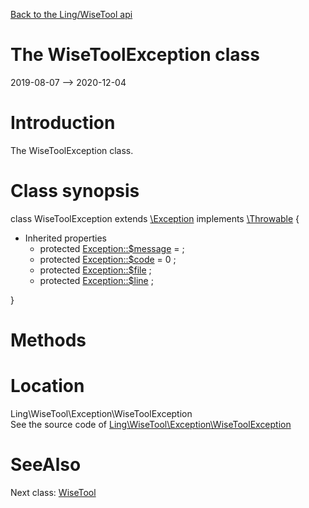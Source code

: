 [Back to the Ling/WiseTool api](https://github.com/lingtalfi/WiseTool/blob/master/doc/api/Ling/WiseTool.md)



The WiseToolException class
================
2019-08-07 --> 2020-12-04






Introduction
============

The WiseToolException class.



Class synopsis
==============


class <span class="pl-k">WiseToolException</span> extends [\Exception](http://php.net/manual/en/class.exception.php) implements [\Throwable](http://php.net/manual/en/class.throwable.php) {

- Inherited properties
    - protected  [Exception::$message](#property-message) =  ;
    - protected  [Exception::$code](#property-code) = 0 ;
    - protected  [Exception::$file](#property-file) ;
    - protected  [Exception::$line](#property-line) ;

}






Methods
==============






Location
=============
Ling\WiseTool\Exception\WiseToolException<br>
See the source code of [Ling\WiseTool\Exception\WiseToolException](https://github.com/lingtalfi/WiseTool/blob/master/Exception/WiseToolException.php)



SeeAlso
==============
Next class: [WiseTool](https://github.com/lingtalfi/WiseTool/blob/master/doc/api/Ling/WiseTool/WiseTool.md)<br>
